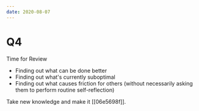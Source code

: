 ```yaml
---
date: 2020-08-07
---
```


# Q4

Time for Review

- Finding out what can be done better
- Finding out what's currently suboptimal
- Finding out what causes friction for others (without necessarily asking them to perform routine self-reflection)

Take new knowledge and make it [[06e5698f]].
